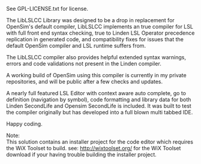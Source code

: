 See GPL-LICENSE.txt for license. 
 
 
The LibLSLCC Library was designed to be a drop in replacement for OpenSim's default compiler, 
LibLSLCC implements an true compiler for LSL with full front end syntax checking, true to Linden LSL 
Operator precedence replication in generated code, and compatibility fixes for issues that the  
default OpenSim compiler and LSL runtime suffers from. 
 
The LibLSLCC compiler also provides helpful extended syntax warnings, errors and code validations not present in the Linden compiler. 
 
A working build of OpenSim using this compiler is currently in my private repositories, and will be public after a few 
checks and updates. 
 
 
A nearly full featured LSL Editor with context aware auto complete, go to definition (navigation by symbol), code formatting and library data
for both Linden SecondLife and Opensim SecondLife is included.  It was built to test the compiler originally but has developed into a full blown multi tabbed IDE.
 
 
Happy coding. 
 
Note:  
        This solution contains an installer project for the code editor which requires  
        the WiX Toolset to build.  see: http://wixtoolset.org/ for the WiX Toolset download 
        if your having trouble building the installer project. 
 